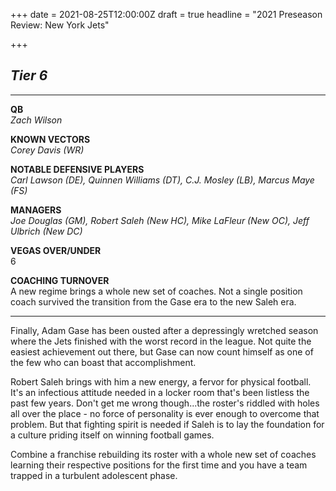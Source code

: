 +++
date = 2021-08-25T12:00:00Z
draft = true
headline = "2021 Preseason Review: New York Jets"

+++
## _Tier 6_

***

**QB**  
_Zach Wilson_

**KNOWN VECTORS**  
_Corey Davis (WR)_

**NOTABLE DEFENSIVE PLAYERS**  
_Carl Lawson (DE), Quinnen Williams (DT), C.J. Mosley (LB), Marcus Maye (FS)_

**MANAGERS**  
_Joe Douglas (GM), Robert Saleh (New HC), Mike LaFleur (New OC), Jeff Ulbrich (New DC)_

**VEGAS OVER/UNDER**  
6

**COACHING TURNOVER**  
A new regime brings a whole new set of coaches. Not a single position coach survived the transition from the Gase era to the new Saleh era.

***

Finally, Adam Gase has been ousted after a depressingly wretched season where the Jets finished with the worst record in the league. Not quite the easiest achievement out there, but Gase can now count himself as one of the few who can boast that accomplishment.

Robert Saleh brings with him a new energy, a fervor for physical football. It's an infectious attitude needed in a locker room that's been listless the past few years. Don't get me wrong though...the roster's riddled with holes all over the place - no force of personality is ever enough to overcome that problem. But that fighting spirit is needed if Saleh is to lay the foundation for a culture priding itself on winning football games.

Combine a franchise rebuilding its roster with a whole new set of coaches learning their respective positions for the first time and you have a team trapped in a turbulent adolescent phase.
